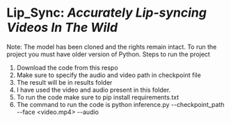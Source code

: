 # **Lip_Sync**: *Accurately Lip-syncing Videos In The Wild*
Note: The model has been cloned and the rights remain intact. To run the project you must have older version of Python.
Steps to run the project
1) Download the code from this respo
2) Make sure to specify the audio and video path in checkpoint file
3) The result will be in results folder
4) I have used the video and audio present in this folder.
5) To run the code make sure to pip install requirements.txt
6) The command to run the code is python inference.py --checkpoint_path <ckpt> --face <video.mp4> --audio <an-audio-source>

